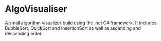 # AlgoVisualiser
A small algorithm visualizer build using the .net C# framework. It includes BubbleSort, QuickSort and InsertionSort as well as ascending and descending order.
